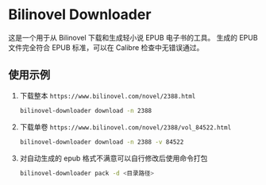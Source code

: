 # Bilinovel Downloader

这是一个用于从 Bilinovel 下载和生成轻小说 EPUB 电子书的工具。
生成的 EPUB 文件完全符合 EPUB 标准，可以在 Calibre 检查中无错误通过。

## 使用示例

1. 下载整本 `https://www.bilinovel.com/novel/2388.html`

   ```bash
   bilinovel-downloader download -n 2388
   ```

2. 下载单卷 `https://www.bilinovel.com/novel/2388/vol_84522.html`

   ```bash
   bilinovel-downloader download -n 2388 -v 84522
   ```

3. 对自动生成的 epub 格式不满意可以自行修改后使用命令打包

   ```bash
   bilinovel-downloader pack -d <目录路径>
   ```
